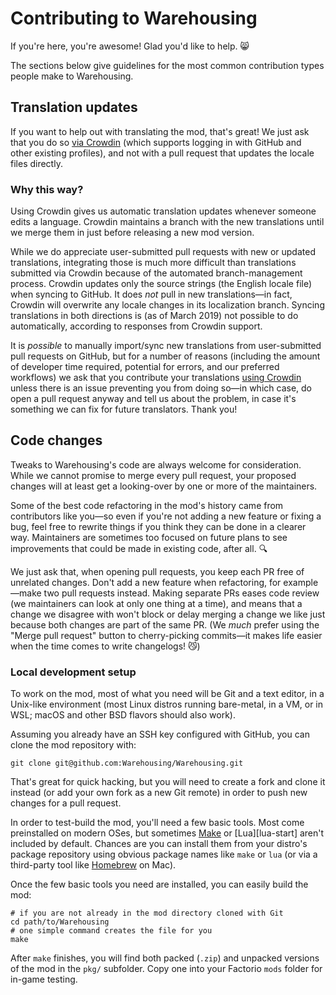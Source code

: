 # Contributing to Warehousing

If you're here, you're awesome! Glad you'd like to help. :smile_cat:

The sections below give guidelines for the most common contribution types
people make to Warehousing.


## Translation updates

If you want to help out with translating the mod, that's great! We just ask
that you do so [via Crowdin][crowdin-project] (which supports logging in with
GitHub and other existing profiles), and not with a pull request that updates
the locale files directly.

### Why this way?

Using Crowdin gives us automatic translation updates whenever someone edits a
language. Crowdin maintains a branch with the new translations until we merge
them in just before releasing a new mod version.

While we do appreciate user-submitted pull requests with new or updated
translations, integrating those is much more difficult than translations
submitted via Crowdin because of the automated branch-management process.
Crowdin updates only the source strings (the English locale file) when syncing
to GitHub. It does _not_ pull in new translations—in fact, Crowdin will
overwrite any locale changes in its localization branch. Syncing translations
in both directions is (as of March 2019) not possible to do automatically,
according to responses from Crowdin support.

It is _possible_ to manually import/sync new translations from user-submitted
pull requests on GitHub, but for a number of reasons (including the amount of
developer time required, potential for errors, and our preferred workflows) we
ask that you contribute your translations [using Crowdin][crowdin-project]
unless there is an issue preventing you from doing so—in which case, do open a
pull request anyway and tell us about the problem, in case it's something we
can fix for future translators. Thank you!


## Code changes

Tweaks to Warehousing's code are always welcome for consideration. While we
cannot promise to merge every pull request, your proposed changes will at
least get a looking-over by one or more of the maintainers.

Some of the best code refactoring in the mod's history came from contributors
like you—so even if you're not adding a new feature or fixing a bug, feel free
to rewrite things if you think they can be done in a clearer way. Maintainers
are sometimes too focused on future plans to see improvements that could be
made in existing code, after all. :mag:

We just ask that, when opening pull requests, you keep each PR free of
unrelated changes. Don't add a new feature when refactoring, for example—make
two pull requests instead. Making separate PRs eases code review (we
maintainers can look at only one thing at a time), and means that a change we
disagree with won't block or delay merging a change we like just because both
changes are part of the same PR. (We _much_ prefer using the "Merge pull
request" button to cherry-picking commits—it makes life easier when the time
comes to write changelogs! :smirk_cat:)

### Local development setup

To work on the mod, most of what you need will be Git and a text editor, in a
Unix-like environment (most Linux distros running bare-metal, in a VM, or in
WSL; macOS and other BSD flavors should also work).

Assuming you already have an SSH key configured with GitHub, you can clone the
mod repository with:

    git clone git@github.com:Warehousing/Warehousing.git

That's great for quick hacking, but you will need to create a fork and clone it
instead (or add your own fork as a new Git remote) in order to push new changes
for a pull request.

In order to test-build the mod, you'll need a few basic tools. Most come
preinstalled on modern OSes, but sometimes [Make][make-pkg] or [Lua][lua-start]
aren't included by default. Chances are you can install them from your distro's
package repository using obvious package names like `make` or `lua` (or via a
third-party tool like [Homebrew][homebrew-start] on Mac).

Once the few basic tools you need are installed, you can easily build the mod:

    # if you are not already in the mod directory cloned with Git
    cd path/to/Warehousing
    # one simple command creates the file for you
    make

After `make` finishes, you will find both packed (`.zip`) and unpacked versions
of the mod in the `pkg/` subfolder. Copy one into your Factorio `mods` folder
for in-game testing.

  [crowdin-project]: https://crowdin.com/project/factorio-warehousing
  [homebrew-start]: https://brew.sh/
  [lua-runtime]: https://lua.org/start.html
  [make-pkg]: https://www.gnu.org/software/make/
